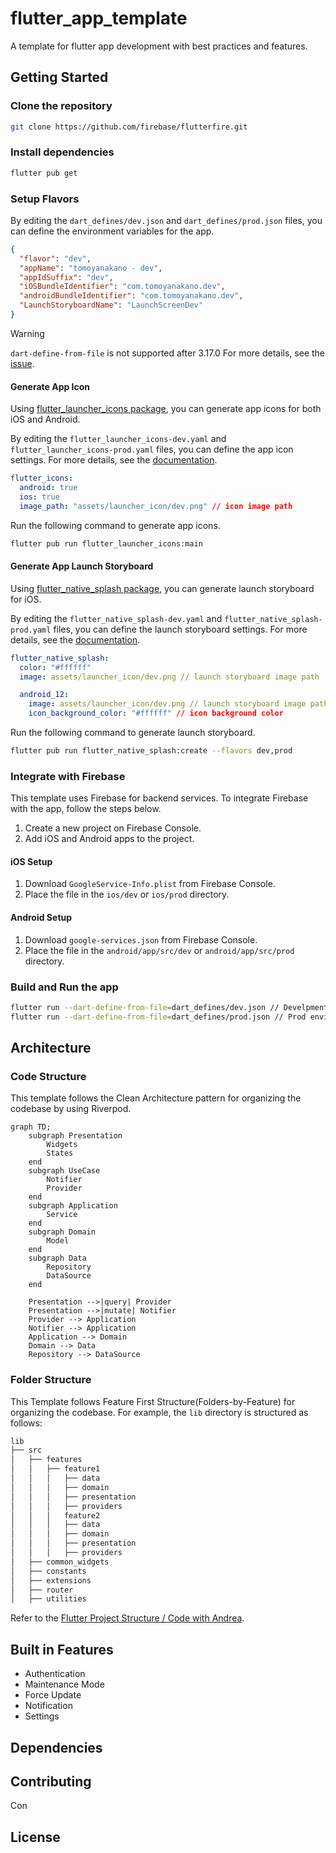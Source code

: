 # flutter_app_template

A template for flutter app development with best practices and features.


## Getting Started

### Clone the repository

```bash
git clone https://github.com/firebase/flutterfire.git
```

### Install dependencies

```bash
flutter pub get
```

### Setup Flavors

By editing the `dart_defines/dev.json` and `dart_defines/prod.json` files, you can define the environment variables for the app.

```json
{
  "flavor": "dev",
  "appName": "tomoyanakano - dev",
  "appIdSuffix": "dev",
  "iOSBundleIdentifier": "com.tomoyanakano.dev",
  "androidBundleIdentifier": "com.tomoyanakano.dev",
  "LaunchStoryboardName": "LaunchScreenDev"
}
```

>[!Warning]
> `dart-define-from-file` is not supported after 3.17.0
> For more details, see the [issue](https://github.com/flutter/flutter/issues/138793).

#### Generate App Icon

Using [flutter_launcher_icons package](https://pub.dev/packages/flutter_launcher_icons), you can generate app icons for both iOS and Android.

By editing the `flutter_launcher_icons-dev.yaml` and `flutter_launcher_icons-prod.yaml` files, you can define the app icon settings.
For more details, see the [documentation](https://pub.dev/packages/flutter_launcher_icons).

```yaml
flutter_icons:
  android: true
  ios: true
  image_path: "assets/launcher_icon/dev.png" // icon image path
```

Run the following command to generate app icons.

```bash
flutter pub run flutter_launcher_icons:main
```

#### Generate App Launch Storyboard

Using [flutter_native_splash package](https://pub.dev/packages/flutter_native_splash), you can generate launch storyboard for iOS.

By editing the `flutter_native_splash-dev.yaml` and `flutter_native_splash-prod.yaml` files, you can define the launch storyboard settings.
For more details, see the [documentation](https://pub.dev/packages/flutter_native_splash).

```yaml
flutter_native_splash:
  color: "#ffffff"
  image: assets/launcher_icon/dev.png // launch storyboard image path

  android_12:
    image: assets/launcher_icon/dev.png // launch storyboard image path
    icon_background_color: "#ffffff" // icon background color
```

Run the following command to generate launch storyboard.

```bash
flutter pub run flutter_native_splash:create --flavors dev,prod  
```

### Integrate with Firebase

This template uses Firebase for backend services. To integrate Firebase with the app, follow the steps below.

1. Create a new project on Firebase Console.
2. Add iOS and Android apps to the project.

#### iOS Setup

1. Download `GoogleService-Info.plist` from Firebase Console.
2. Place the file in the `ios/dev` or `ios/prod` directory. 

#### Android Setup

1. Download `google-services.json` from Firebase Console.
2. Place the file in the `android/app/src/dev` or `android/app/src/prod` directory.

### Build and Run the app

```bash
flutter run --dart-define-from-file=dart_defines/dev.json // Develpment environment
flutter run --dart-define-from-file=dart_defines/prod.json // Prod environment
```

## Architecture

### Code Structure

This template follows the Clean Architecture pattern for organizing the codebase by using Riverpod.

```mermaid
graph TD;
    subgraph Presentation
        Widgets
        States
    end
    subgraph UseCase
        Notifier
        Provider
    end
    subgraph Application
        Service
    end
    subgraph Domain
        Model
    end
    subgraph Data
        Repository
        DataSource
    end

    Presentation -->|query| Provider
    Presentation -->|mutate| Notifier
    Provider --> Application
    Notifier --> Application
    Application --> Domain
    Domain --> Data
    Repository --> DataSource
```

### Folder Structure

This Template follows Feature First Structure(Folders-by-Feature) for organizing the codebase.
For example, the `lib` directory is structured as follows:

```bash
lib
├── src 
│   ├── features 
│   │   ├── feature1 
│   │   │   ├── data
│   │   │   ├── domain
│   │   │   ├── presentation
│   │   │   ├── providers 
│   │   │   feature2 
│   │   │   ├── data
│   │   │   ├── domain
│   │   │   ├── presentation
│   │   │   ├── providers
│   ├── common_widgets 
│   ├── constants
│   ├── extensions
│   ├── router
│   ├── utilities 
```

Refer to the [Flutter Project Structure / Code with Andrea](https://codewithandrea.com/articles/flutter-project-structure/).

## Built in Features

- Authentication
- Maintenance Mode
- Force Update
- Notification
- Settings

## Dependencies

## Contributing

Con

## License

